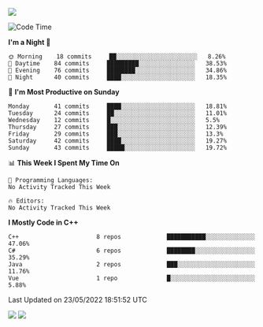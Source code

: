 ![](https://komarev.com/ghpvc/?username=lilpidgey&color=red)
<!--START_SECTION:waka-->
![Code Time](http://img.shields.io/badge/Code%20Time-0%20secs-blue)

**I'm a Night 🦉** 

```text
🌞 Morning    18 commits     ██░░░░░░░░░░░░░░░░░░░░░░░   8.26% 
🌆 Daytime    84 commits     █████████░░░░░░░░░░░░░░░░   38.53% 
🌃 Evening    76 commits     ████████░░░░░░░░░░░░░░░░░   34.86% 
🌙 Night      40 commits     ████░░░░░░░░░░░░░░░░░░░░░   18.35%

```
📅 **I'm Most Productive on Sunday** 

```text
Monday       41 commits     ████░░░░░░░░░░░░░░░░░░░░░   18.81% 
Tuesday      24 commits     ██░░░░░░░░░░░░░░░░░░░░░░░   11.01% 
Wednesday    12 commits     █░░░░░░░░░░░░░░░░░░░░░░░░   5.5% 
Thursday     27 commits     ███░░░░░░░░░░░░░░░░░░░░░░   12.39% 
Friday       29 commits     ███░░░░░░░░░░░░░░░░░░░░░░   13.3% 
Saturday     42 commits     ████░░░░░░░░░░░░░░░░░░░░░   19.27% 
Sunday       43 commits     █████░░░░░░░░░░░░░░░░░░░░   19.72%

```


📊 **This Week I Spent My Time On** 

```text
💬 Programming Languages: 
No Activity Tracked This Week

🔥 Editors: 
No Activity Tracked This Week

```

**I Mostly Code in C++** 

```text
C++                      8 repos             ███████████░░░░░░░░░░░░░░   47.06% 
C#                       6 repos             ████████░░░░░░░░░░░░░░░░░   35.29% 
Java                     2 repos             ███░░░░░░░░░░░░░░░░░░░░░░   11.76% 
Vue                      1 repo              █░░░░░░░░░░░░░░░░░░░░░░░░   5.88%

```



 Last Updated on 23/05/2022 18:51:52 UTC
<!--END_SECTION:waka-->
![](https://hit.yhype.me/github/profile?user_id=42968544)
![](https://komarev.com/ghpvc/?lilpidgey)
